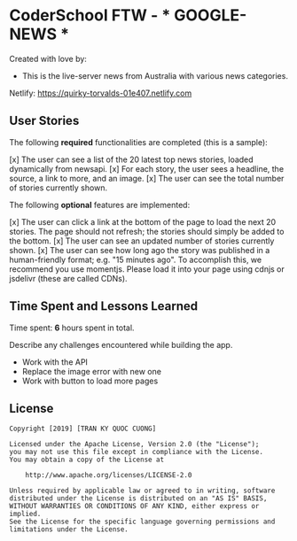 # CoderSchool FTW - * GOOGLE-NEWS *

Created with love by: <TRAN KY QUOC CUONG>
  
* This is the live-server news from Australia with various news categories.

Netlify: https://quirky-torvalds-01e407.netlify.com

## User Stories

The following **required** functionalities are completed (this is a sample):

[x] The user can see a list of the 20 latest top news stories, loaded dynamically from newsapi.
[x] For each story, the user sees a headline, the source, a link to more, and an image.
[x] The user can see the total number of stories currently shown.

The following **optional** features are implemented:

[x] The user can click a link at the bottom of the page to load the next 20 stories. 
The page should not refresh; the stories should simply be added to the bottom.
[x] The user can see an updated number of stories currently shown.
[x] The user can see how long ago the story was published in a human-friendly format; e.g. "15 minutes ago". 
To accomplish this, we recommend you use momentjs. Please load it into your page using cdnjs or jsdelivr (these are called CDNs).

## Time Spent and Lessons Learned

Time spent: **6** hours spent in total.

Describe any challenges encountered while building the app.
* Work with the API
* Replace the image error with new one
* Work with button to load more pages

## License

    Copyright [2019] [TRAN KY QUOC CUONG]

    Licensed under the Apache License, Version 2.0 (the "License");
    you may not use this file except in compliance with the License.
    You may obtain a copy of the License at

        http://www.apache.org/licenses/LICENSE-2.0

    Unless required by applicable law or agreed to in writing, software
    distributed under the License is distributed on an "AS IS" BASIS,
    WITHOUT WARRANTIES OR CONDITIONS OF ANY KIND, either express or implied.
    See the License for the specific language governing permissions and
    limitations under the License.
